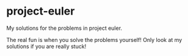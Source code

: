 # project-euler

My solutions for the problems in project euler. 

The real fun is when you solve the problems yourself! Only look at my solutions if you are really stuck!
